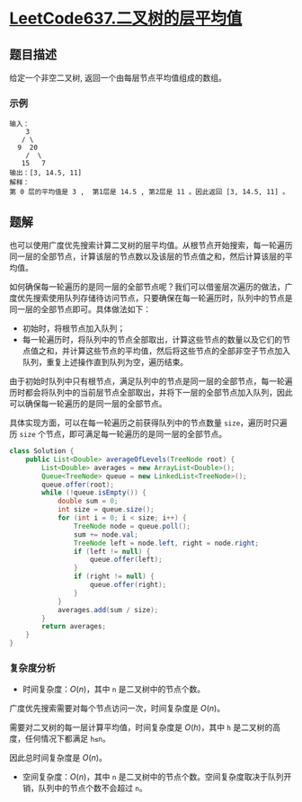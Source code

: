 # [LeetCode637.二叉树的层平均值](https://leetcode-cn.com/problems/average-of-levels-in-binary-tree/)
## 题目描述
给定一个非空二叉树, 返回一个由每层节点平均值组成的数组。
### 示例
```
输入：
    3
   / \
  9  20
    /  \
   15   7
输出：[3, 14.5, 11]
解释：
第 0 层的平均值是 3 ,  第1层是 14.5 , 第2层是 11 。因此返回 [3, 14.5, 11] 。
```
## 题解
也可以使用广度优先搜索计算二叉树的层平均值。从根节点开始搜索，每一轮遍历同一层的全部节点，计算该层的节点数以及该层的节点值之和，然后计算该层的平均值。

如何确保每一轮遍历的是同一层的全部节点呢？我们可以借鉴层次遍历的做法，广度优先搜索使用队列存储待访问节点，只要确保在每一轮遍历时，队列中的节点是同一层的全部节点即可。具体做法如下：

- 初始时，将根节点加入队列；
- 每一轮遍历时，将队列中的节点全部取出，计算这些节点的数量以及它们的节点值之和，并计算这些节点的平均值，然后将这些节点的全部非空子节点加入队列，重复上述操作直到队列为空，遍历结束。

由于初始时队列中只有根节点，满足队列中的节点是同一层的全部节点，每一轮遍历时都会将队列中的当前层节点全部取出，并将下一层的全部节点加入队列，因此可以确保每一轮遍历的是同一层的全部节点。

具体实现方面，可以在每一轮遍历之前获得队列中的节点数量 `size`，遍历时只遍历 `size` 个节点，即可满足每一轮遍历的是同一层的全部节点。

```java
class Solution {
    public List<Double> averageOfLevels(TreeNode root) {
        List<Double> averages = new ArrayList<Double>();
        Queue<TreeNode> queue = new LinkedList<TreeNode>();
        queue.offer(root);
        while (!queue.isEmpty()) {
            double sum = 0;
            int size = queue.size();
            for (int i = 0; i < size; i++) {
                TreeNode node = queue.poll();
                sum += node.val;
                TreeNode left = node.left, right = node.right;
                if (left != null) {
                    queue.offer(left);
                }
                if (right != null) {
                    queue.offer(right);
                }
            }
            averages.add(sum / size);
        }
        return averages;
    }
}
```
### 复杂度分析
- 时间复杂度：$O(n)$，其中 `n` 是二叉树中的节点个数。

广度优先搜索需要对每个节点访问一次，时间复杂度是 $O(n)$。

需要对二叉树的每一层计算平均值，时间复杂度是 $O(h)$，其中 `h` 是二叉树的高度，任何情况下都满足 `h≤n`。

因此总时间复杂度是 $O(n)$。
- 空间复杂度：$O(n)$，其中 `n` 是二叉树中的节点个数。空间复杂度取决于队列开销，队列中的节点个数不会超过 `n`。
